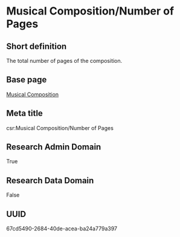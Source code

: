 # Musical Composition/Number of Pages
## Short definition
The total number of pages of the composition.
## Base page
[Musical Composition](https://github.com/EuroCRIS/CASRAI-Dictionairies/blob/main/Objects/Musical%20Composition.md)
## Meta title
csr:Musical Composition/Number of Pages
## Research Admin Domain
True
## Research Data Domain
False
## UUID
67cd5490-2684-40de-acea-ba24a779a397
